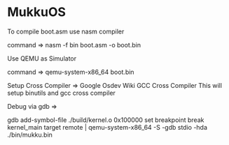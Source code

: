# MukkuOS

To compile boot.asm use nasm compiler

command =>
nasm -f bin boot.asm -o boot.bin

Use QEMU as Simulator

command =>
qemu-system-x86_64 boot.bin

Setup Cross Compiler =>
Google Osdev Wiki GCC Cross Compiler
This will setup binutils and gcc cross compiler

Debug via gdb =>

gdb
add-symbol-file ./build/kernel.o 0x100000
set breakpoint
break kernel_main
target remote | qemu-system-x86_64 -S -gdb stdio -hda ./bin/mukku.bin